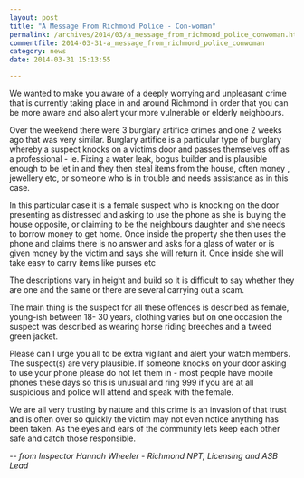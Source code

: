 ```yaml
---
layout: post
title: "A Message From Richmond Police - Con-woman"
permalink: /archives/2014/03/a_message_from_richmond_police_conwoman.html
commentfile: 2014-03-31-a_message_from_richmond_police_conwoman
category: news
date: 2014-03-31 15:13:55

---
```


We wanted to make you aware of a deeply worrying and unpleasant crime that is currently taking place in and around Richmond in order that you can be more aware and also alert your more vulnerable or elderly neighbours.

Over the weekend there were 3 burglary artifice crimes and one 2 weeks ago that was very similar. Burglary artifice is a particular type of burglary whereby a suspect knocks on a victims door and passes themselves off as a professional - ie. Fixing a water leak, bogus builder and is plausible enough to be let in and they then steal items from the house, often money , jewellery etc, or someone who is in trouble and needs assistance as in this case.

In this particular case it is a female suspect who is knocking on the door presenting as distressed and asking to use the phone as she is buying the house opposite, or claiming to be the neighbours daughter and she needs to borrow money to get home. Once inside the property she then uses the phone and claims there is no answer and asks for a glass of water or is given money by the victim and says she will return it. Once inside she will take easy to carry items like purses etc

The descriptions vary in height and build so it is difficult to say whether they are one and the same or there are several carrying out a scam.

The main thing is the suspect for all these offences is described as female, young-ish between 18- 30 years, clothing varies but on one occasion the suspect was described as wearing horse riding breeches and a tweed green jacket.

Please can I urge you all to be extra vigilant and alert your watch members. The suspect(s) are very plausible. If someone knocks on your door asking to use your phone please do not let them in - most people have mobile phones these days so this is unusual and ring 999 if you are at all suspicious and police will attend and speak with the female.

We are all very trusting by nature and this crime is an invasion of that trust and is often over so quickly the victim may not even notice anything has been taken. As the eyes and ears of the community lets keep each other safe and catch those responsible.

<cite>-- from Inspector Hannah Wheeler - Richmond NPT, Licensing and ASB Lead</cite>
